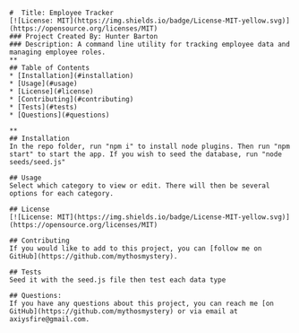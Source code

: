     

    #  Title: Employee Tracker
    [![License: MIT](https://img.shields.io/badge/License-MIT-yellow.svg)](https://opensource.org/licenses/MIT)
    ### Project Created By: Hunter Barton
    ### Description: A command line utility for tracking employee data and managing employee roles.
    **
    ## Table of Contents
    * [Installation](#installation)
    * [Usage](#usage)
    * [License](#license) 
    * [Contributing](#contributing)
    * [Tests](#tests)
    * [Questions](#questions)
    
    **
    ## Installation 
    In the repo folder, run "npm i" to install node plugins. Then run "npm start" to start the app. If you wish to seed the database, run "node seeds/seed.js"

    ## Usage
    Select which category to view or edit. There will then be several options for each category. 

    ## License 
    [![License: MIT](https://img.shields.io/badge/License-MIT-yellow.svg)](https://opensource.org/licenses/MIT)

    ## Contributing
    If you would like to add to this project, you can [follow me on GitHub](https://github.com/mythosmystery).  

    ## Tests
    Seed it with the seed.js file then test each data type

    ## Questions:
    If you have any questions about this project, you can reach me [on GitHub](https://github.com/mythosmystery) or via email at axiysfire@gmail.com.
  